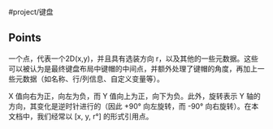 #project/键盘 


## Points

一个点，代表一个2D(x,y)，并且具有选装方向 r，以及其他的一些元数据。这些可以被认为是最终键盘布局中键帽的中间点，并额外处理了键帽的角度，再加上一些元数据（如名称、行/列信息、自定义变量等）。

X 值向右为正，向左为负，而 Y 值向上为正，向下为负。此外，旋转表示 Y 轴的方向，其变化是逆时针进行的（因此 +90° 向左旋转，而 -90° 向右旋转）。在本文档中，我们经常以 [x, y, r°] 的形式引用点。